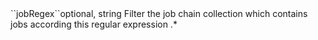 <tr><td>``jobRegex``</td><td>optional, string</td>
<td>Filter the job chain collection which contains jobs according this regular expression</td>
<td>.*</td><td></td></tr>
